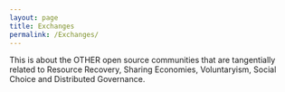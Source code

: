 ```yaml
---
layout: page
title: Exchanges
permalink: /Exchanges/
---
```



This is about the OTHER open source communities that are tangentially related to Resource Recovery, Sharing Economies, Voluntaryism, Social Choice and Distributed Governance.